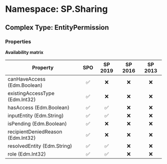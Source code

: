 # Namespace: SP.Sharing

## Complex Type: EntityPermission

### Properties

**Availability matrix**

Property | SPO | SP 2019 | SP 2016 | SP 2013
----------|:---:|:-------:|:-------:|:-------:
canHaveAccess (Edm.Boolean) | ✅ | ❌ | ❌ | ❌
existingAccessType (Edm.Int32) | ✅ | ❌ | ❌ | ❌
hasAccess (Edm.Boolean) | ✅ | ✅ | ❌ | ❌
inputEntity (Edm.String) | ✅ | ✅ | ❌ | ❌
isPending (Edm.Boolean) | ✅ | ❌ | ❌ | ❌
recipientDeniedReason (Edm.Int32) | ✅ | ❌ | ❌ | ❌
resolvedEntity (Edm.String) | ✅ | ✅ | ❌ | ❌
role (Edm.Int32) | ✅ | ✅ | ❌ | ❌